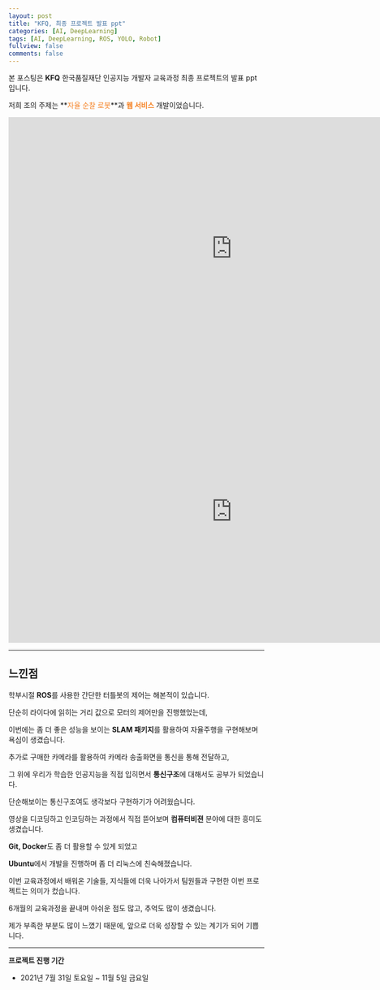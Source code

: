 ```yaml
---
layout: post
title: "KFQ, 최종 프로젝트 발표 ppt"
categories: [AI, DeepLearning]
tags: [AI, DeepLearning, ROS, YOLO, Robot]
fullview: false
comments: false
---
```


본 포스팅은 **KFQ** 한국품질재단 인공지능 개발자 교육과정 최종 프로젝트의 발표 ppt 입니다.

저희 조의 주제는 **<span style="color:#F58224">자율 순찰 로봇</span>**과 **<span style="color:#F58224">웹 서비스</span>** 개발이었습니다.

<iframe src="https://onedrive.live.com/embed?cid=ADFD1CC231D5D8DA&amp;resid=ADFD1CC231D5D8DA%218238&amp;authkey=AOBHOdDy-NWhljI&amp;em=2&amp;wdAr=1.4444444444444444" width="880px" height="518px" frameborder="0">포함된 <a target="_blank" href="https://office.com">Microsoft Office</a> 프레젠테이션, 제공: <a target="_blank" href="https://office.com/webapps">Office</a></iframe>

<iframe width="880" height="518" src="https://www.youtube.com/embed/sFaGJoTsk-o" title="YouTube video player" frameborder="0" allow="accelerometer; autoplay; clipboard-write; encrypted-media; gyroscope; picture-in-picture" allowfullscreen></iframe>

---

## 느낀점

학부시절 **ROS**를 사용한 간단한 터틀봇의 제어는 해본적이 있습니다.

단순히 라이다에 읽히는 거리 값으로 모터의 제어만을 진행했었는데, 

이번에는 좀 더 좋은 성능을 보이는 **SLAM 패키지**를 활용하여 자율주행을 구현해보며 욕심이 생겼습니다.

추가로 구매한 카메라를 활용하여 카메라 송출화면을 통신을 통해 전달하고,

그 위에 우리가 학습한 인공지능을 직접 입히면서 **통신구조**에 대해서도 공부가 되었습니다.

단순해보이는 통신구조여도 생각보다 구현하기가 어려웠습니다.

영상을 디코딩하고 인코딩하는 과정에서 직접 뜯어보며 **컴퓨터비젼** 분야에 대한 흥미도 생겼습니다.

**Git, Docker**도 좀 더 활용할 수 있게 되었고

**Ubuntu**에서 개발을 진행하며 좀 더 리눅스에 친숙해졌습니다.

이번 교육과정에서 배워온 기술들, 지식들에 더욱 나아가서 팀원들과 구현한 이번 프로젝트는 의미가 컸습니다.

6개월의 교육과정을 끝내며 아쉬운 점도 많고, 추억도 많이 생겼습니다.

제가 부족한 부분도 많이 느꼈기 때문에, 앞으로 더욱 성장할 수 있는 계기가 되어 기쁩니다.

---

**프로젝트 진행 기간**
- 2021년 7월 31일 토요일 ~ 11월 5일 금요일